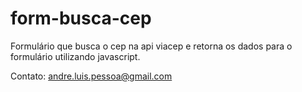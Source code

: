 ﻿# form-busca-cep


Formulário que busca o cep na api viacep e retorna os dados para o formulário utilizando javascript.


Contato: andre.luis.pessoa@gmail.com